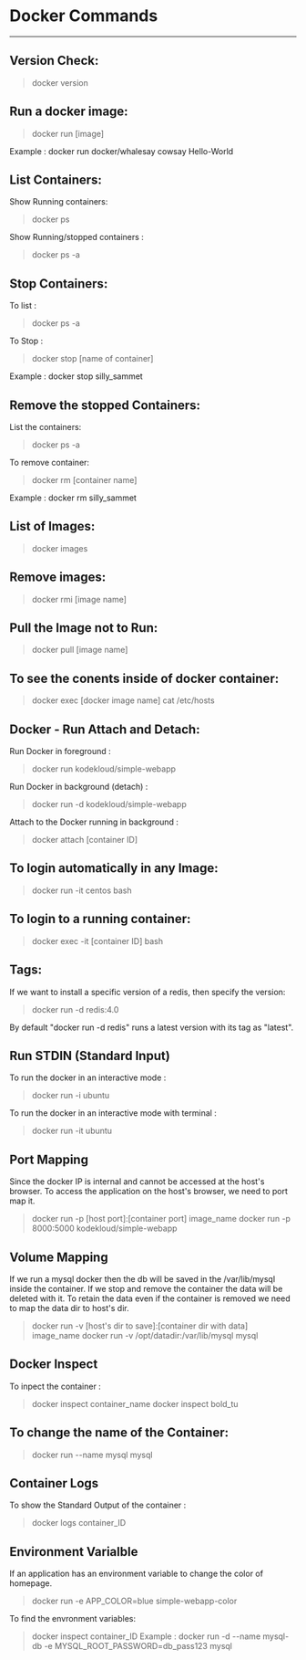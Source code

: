 # Docker Commands

--------------------------
## Version Check:

> docker version

## Run a docker image:

> docker run [image]

Example : docker run docker/whalesay cowsay Hello-World

## List Containers:

Show Running containers: 

> docker ps

Show Running/stopped containers : 

> docker ps -a

## Stop Containers:

To list : 

> docker ps -a

To Stop : 

> docker stop [name of container]

Example : docker stop silly_sammet

## Remove the stopped Containers:

List the containers: 

> docker ps -a

To remove container: 

> docker rm [container name]

Example : docker rm silly_sammet

## List of Images:

> docker images

## Remove images:

> docker rmi [image name]

## Pull the Image not to Run:

> docker pull [image name]

## To see the conents inside of docker container:

> docker exec [docker image name] cat /etc/hosts

## Docker - Run Attach and Detach:

Run Docker in foreground : 

> docker run kodekloud/simple-webapp

Run Docker in background (detach) : 

> docker run -d kodekloud/simple-webapp

Attach to the Docker running in background : 

> docker attach [container ID]

## To login automatically in any Image:

> docker run -it centos bash

## To login to a running container:

> docker exec -it [container ID] bash

## Tags:

If we want to install a specific version of a redis, then specify the version:

> docker run -d redis:4.0

By default "docker run -d redis" runs a latest version with its tag as "latest".

## Run STDIN (Standard Input)

To run the docker in an interactive mode :

> docker run -i ubuntu

To run the docker in an interactive mode with terminal :

> docker run -it ubuntu

## Port Mapping

Since the docker IP is internal and cannot be accessed at the host's browser.
To access the application on the host's browser, we need to port map it.

> docker run -p [host port]:[container port] image_name
> docker run -p 8000:5000 kodekloud/simple-webapp

## Volume Mapping

If we run a mysql docker then the db will be saved in the /var/lib/mysql inside the container.
If we stop and remove the container the data will be deleted with it.
To retain the data even if the container is removed we need to map the data dir to host's dir.

> docker run -v [host's dir to save]:[container dir with data] image_name
> docker run -v /opt/datadir:/var/lib/mysql mysql

## Docker Inspect

To inpect the container :

> docker inspect container_name
> docker inspect bold_tu

## To change the name of the Container:

> docker run --name mysql mysql

## Container Logs

To show the Standard Output of the container :

> docker logs container_ID

## Environment Varialble

If an application has an environment variable to change the color of homepage.

> docker run -e APP_COLOR=blue simple-webapp-color

To find the envronment variables:
> docker inspect container_ID
> Example : docker run -d --name mysql-db -e MYSQL_ROOT_PASSWORD=db_pass123 mysql

